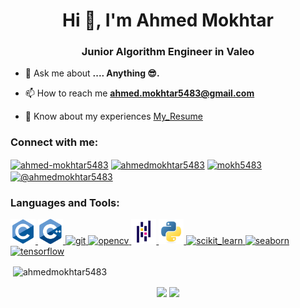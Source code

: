<h1 align="center">Hi 👋, I'm Ahmed Mokhtar</h1>
<h3 align="center">Junior Algorithm Engineer in Valeo</h3>

- 💬 Ask me about **.... Anything 😎.**

- 📫 How to reach me **ahmed.mokhtar5483@gmail.com**

- 📄 Know about my experiences [My_Resume](https://docs.google.com/document/d/1majI4F9x-xp74Ys2k-zEGskgO-LmEK5dd_0JJJSNKK8/edit?usp=sharing)

<h3 align="left">Connect with me:</h3>
<p align="left">
<a href="https://linkedin.com/in/ahmed-mokhtar5483" target="blank"><img align="center" src="https://raw.githubusercontent.com/rahuldkjain/github-profile-readme-generator/master/src/images/icons/Social/linked-in-alt.svg" alt="ahmed-mokhtar5483" height="30" width="40" /></a>
<a href="https://kaggle.com/ahmedmokhtar5483" target="blank"><img align="center" src="https://raw.githubusercontent.com/rahuldkjain/github-profile-readme-generator/master/src/images/icons/Social/kaggle.svg" alt="ahmedmokhtar5483" height="30" width="40" /></a>
<a href="https://www.leetcode.com/mokh5483" target="blank"><img align="center" src="https://raw.githubusercontent.com/rahuldkjain/github-profile-readme-generator/master/src/images/icons/Social/leet-code.svg" alt="mokh5483" height="30" width="40" /></a>
<a href="https://www.hackerearth.com/@ahmedmokhtar5483" target="blank"><img align="center" src="https://raw.githubusercontent.com/rahuldkjain/github-profile-readme-generator/master/src/images/icons/Social/hackerearth.svg" alt="@ahmedmokhtar5483" height="30" width="40" /></a>
</p>

<h3 align="left">Languages and Tools:</h3>
<p align="left"> <a href="https://www.cprogramming.com/" target="_blank" rel="noreferrer"> <img src="https://raw.githubusercontent.com/devicons/devicon/master/icons/c/c-original.svg" alt="c" width="40" height="40"/> </a> <a href="https://www.w3schools.com/cpp/" target="_blank" rel="noreferrer"> <img src="https://raw.githubusercontent.com/devicons/devicon/master/icons/cplusplus/cplusplus-original.svg" alt="cplusplus" width="40" height="40"/> </a> <a href="https://git-scm.com/" target="_blank" rel="noreferrer"> <img src="https://www.vectorlogo.zone/logos/git-scm/git-scm-icon.svg" alt="git" width="40" height="40"/> </a> <a href="https://opencv.org/" target="_blank" rel="noreferrer"> <img src="https://www.vectorlogo.zone/logos/opencv/opencv-icon.svg" alt="opencv" width="40" height="40"/> </a> <a href="https://pandas.pydata.org/" target="_blank" rel="noreferrer"> <img src="https://raw.githubusercontent.com/devicons/devicon/2ae2a900d2f041da66e950e4d48052658d850630/icons/pandas/pandas-original.svg" alt="pandas" width="40" height="40"/> </a> <a href="https://www.python.org" target="_blank" rel="noreferrer"> <img src="https://raw.githubusercontent.com/devicons/devicon/master/icons/python/python-original.svg" alt="python" width="40" height="40"/> </a> <a href="https://scikit-learn.org/" target="_blank" rel="noreferrer"> <img src="https://upload.wikimedia.org/wikipedia/commons/0/05/Scikit_learn_logo_small.svg" alt="scikit_learn" width="40" height="40"/> </a> <a href="https://seaborn.pydata.org/" target="_blank" rel="noreferrer"> <img src="https://seaborn.pydata.org/_images/logo-mark-lightbg.svg" alt="seaborn" width="40" height="40"/> </a> <a href="https://www.tensorflow.org" target="_blank" rel="noreferrer"> <img src="https://www.vectorlogo.zone/logos/tensorflow/tensorflow-icon.svg" alt="tensorflow" width="40" height="40"/> </a> </p>

<p>&nbsp;<img align="center" src="https://github-readme-stats.vercel.app/api?username=ahmedmokhtar5483&show_icons=true&theme=dark&locale=en" alt="ahmedmokhtar5483" /></p>
<p align="center">
<img height="180em" src="https://github-readme-stats.vercel.app/api?username=usernamecount_private=true&show_icons=true" align = "center"/>
<img height="180em" src="https://github-readme-stats.vercel.app/api/top-langs?username=username&show_icons=true&locale=en&layout=compact" align = "center"/>
</p>
